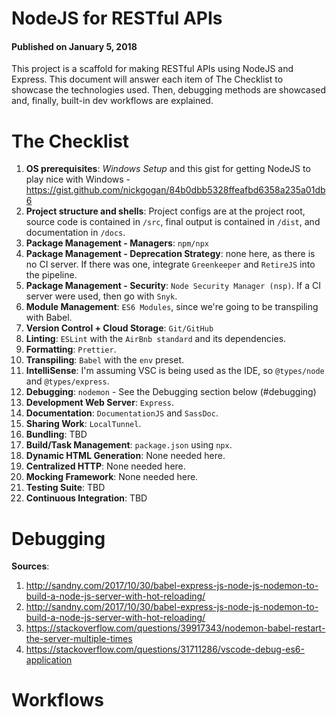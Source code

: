 # NodeJS for RESTful APIs

#### Published on January 5, 2018

This project is a scaffold for making RESTful APIs using NodeJS and Express. This document will answer each item of The Checklist to showcase the technologies used. Then, debugging methods are showcased and, finally, built-in dev workflows are explained.

# The Checklist

1. **OS prerequisites**: _Windows Setup_ and this gist for getting NodeJS to play nice with Windows - https://gist.github.com/nickgogan/84b0dbb5328ffeafbd6358a235a01db6
1. **Project structure and shells**: Project configs are at the project root, source code is contained in `/src`, final output is contained in `/dist`, and documentation in `/docs`.
1. **Package Management - Managers**: `npm/npx`
1. **Package Management - Deprecation Strategy**: none here, as there is no CI server. If there was one, integrate `Greenkeeper` and `RetireJS` into the pipeline.
1. **Package Management - Security**: `Node Security Manager (nsp)`. If a CI server were used, then go with `Snyk`.
1. **Module Management**: `ES6 Modules`, since we're going to be transpiling with Babel.
1. **Version Control + Cloud Storage**: `Git/GitHub`
1. **Linting**: `ESLint` with the `AirBnb standard` and its dependencies.
1. **Formatting**: `Prettier`.
1. **Transpiling**: `Babel` with the `env` preset.
1. **IntelliSense**: I'm assuming VSC is being used as the IDE, so `@types/node` and `@types/express`.
1. **Debugging**: `nodemon` - See the Debugging section below (#debugging)
1. **Development Web Server**: `Express`.
1. **Documentation**: `DocumentationJS` and `SassDoc`.
1. **Sharing Work**: `LocalTunnel`.
1. **Bundling**: TBD
1. **Build/Task Management**: `package.json` using `npx`.
1. **Dynamic HTML Generation**: None needed here.
1. **Centralized HTTP**: None needed here.
1. **Mocking Framework**: None needed here.
1. **Testing Suite**: TBD
1. **Continuous Integration**: TBD

# Debugging

**Sources**:

1. http://sandny.com/2017/10/30/babel-express-js-node-js-nodemon-to-build-a-node-js-server-with-hot-reloading/
1. http://sandny.com/2017/10/30/babel-express-js-node-js-nodemon-to-build-a-node-js-server-with-hot-reloading/
1. https://stackoverflow.com/questions/39917343/nodemon-babel-restart-the-server-multiple-times
1. https://stackoverflow.com/questions/31711286/vscode-debug-es6-application

# Workflows
